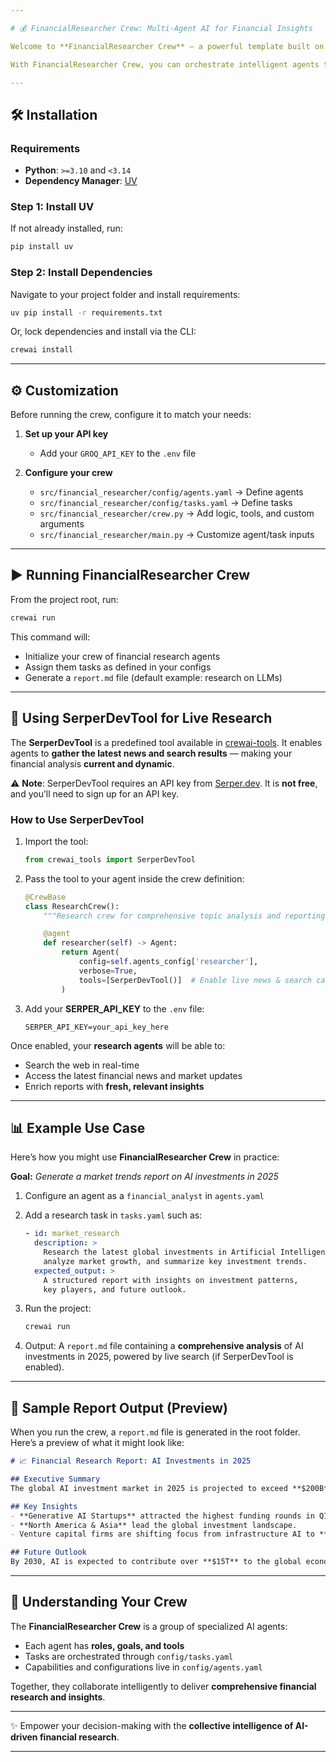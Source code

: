 ```yaml
---

# 💰 FinancialResearcher Crew: Multi-Agent AI for Financial Insights

Welcome to **FinancialResearcher Crew** — a powerful template built on [crewAI](https://crewai.com) that makes setting up **multi-agent AI systems** simple, flexible, and impactful.

With FinancialResearcher Crew, you can orchestrate intelligent agents that collaborate on financial research and analysis — combining their strengths to maximize collective intelligence and deliver deep insights.

---
```


## 🛠️ Installation

### Requirements

* **Python**: `>=3.10` and `<3.14`
* **Dependency Manager**: [UV](https://docs.astral.sh/uv/)

### Step 1: Install UV

If not already installed, run:

```bash
pip install uv
```

### Step 2: Install Dependencies

Navigate to your project folder and install requirements:

```bash
uv pip install -r requirements.txt
```

Or, lock dependencies and install via the CLI:

```bash
crewai install
```

---

## ⚙️ Customization

Before running the crew, configure it to match your needs:

1. **Set up your API key**

   * Add your `GROQ_API_KEY` to the `.env` file

2. **Configure your crew**

   * `src/financial_researcher/config/agents.yaml` → Define agents
   * `src/financial_researcher/config/tasks.yaml` → Define tasks
   * `src/financial_researcher/crew.py` → Add logic, tools, and custom arguments
   * `src/financial_researcher/main.py` → Customize agent/task inputs

---

## ▶️ Running FinancialResearcher Crew

From the project root, run:

```bash
crewai run
```

This command will:

* Initialize your crew of financial research agents
* Assign them tasks as defined in your configs
* Generate a `report.md` file (default example: research on LLMs)

---

## 📰 Using SerperDevTool for Live Research

The **SerperDevTool** is a predefined tool available in [crewai-tools](https://pypi.org/project/crewai-tools/). It enables agents to **gather the latest news and search results** — making your financial analysis **current and dynamic**.

⚠️ **Note**: SerperDevTool requires an API key from [Serper.dev](https://serper.dev). It is **not free**, and you’ll need to sign up for an API key.

### How to Use SerperDevTool

1. Import the tool:

   ```python
   from crewai_tools import SerperDevTool
   ```

2. Pass the tool to your agent inside the crew definition:

   ```python
   @CrewBase
   class ResearchCrew():
       """Research crew for comprehensive topic analysis and reporting"""

       @agent
       def researcher(self) -> Agent:
           return Agent(
               config=self.agents_config['researcher'],
               verbose=True,
               tools=[SerperDevTool()]  # Enable live news & search capabilities
           )
   ```

3. Add your **SERPER\_API\_KEY** to the `.env` file:

   ```
   SERPER_API_KEY=your_api_key_here
   ```

Once enabled, your **research agents** will be able to:

* Search the web in real-time
* Access the latest financial news and market updates
* Enrich reports with **fresh, relevant insights**

---

## 📊 Example Use Case

Here’s how you might use **FinancialResearcher Crew** in practice:

**Goal:** *Generate a market trends report on AI investments in 2025*

1. Configure an agent as a `financial_analyst` in `agents.yaml`
2. Add a research task in `tasks.yaml` such as:

   ```yaml
   - id: market_research
     description: >
       Research the latest global investments in Artificial Intelligence for 2025,
       analyze market growth, and summarize key investment trends.
     expected_output: >
       A structured report with insights on investment patterns,
       key players, and future outlook.
   ```
3. Run the project:

   ```bash
   crewai run
   ```
4. Output:
   A `report.md` file containing a **comprehensive analysis** of AI investments in 2025, powered by live search (if SerperDevTool is enabled).

---

## 📝 Sample Report Output (Preview)

When you run the crew, a `report.md` file is generated in the root folder.
Here’s a preview of what it might look like:

```markdown
# 📈 Financial Research Report: AI Investments in 2025  

## Executive Summary  
The global AI investment market in 2025 is projected to exceed **$200B**, driven by increased funding in generative AI, autonomous systems, and AI-driven healthcare solutions.  

## Key Insights  
- **Generative AI Startups** attracted the highest funding rounds in Q1 2025.  
- **North America & Asia** lead the global investment landscape.  
- Venture capital firms are shifting focus from infrastructure AI to **applied AI solutions** in finance and healthcare.  

## Future Outlook  
By 2030, AI is expected to contribute over **$15T** to the global economy, with financial services being one of the top 3 sectors driving adoption.  
```

---

## 🤝 Understanding Your Crew

The **FinancialResearcher Crew** is a group of specialized AI agents:

* Each agent has **roles, goals, and tools**
* Tasks are orchestrated through `config/tasks.yaml`
* Capabilities and configurations live in `config/agents.yaml`

Together, they collaborate intelligently to deliver **comprehensive financial research and insights**.

---

✨ Empower your decision-making with the **collective intelligence of AI-driven financial research**.

---
